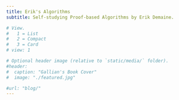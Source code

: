 ```yaml
---
title: Erik's Algorithms
subtitle: Self-studying Proof-based Algorithms by Erik Demaine.

# View.
#   1 = List
#   2 = Compact
#   3 = Card
# view: 1

# Optional header image (relative to `static/media/` folder).
#header:
#  caption: "Gallian's Book Cover"
#  image: "./featured.jpg"

#url: "blog/"
---
```

